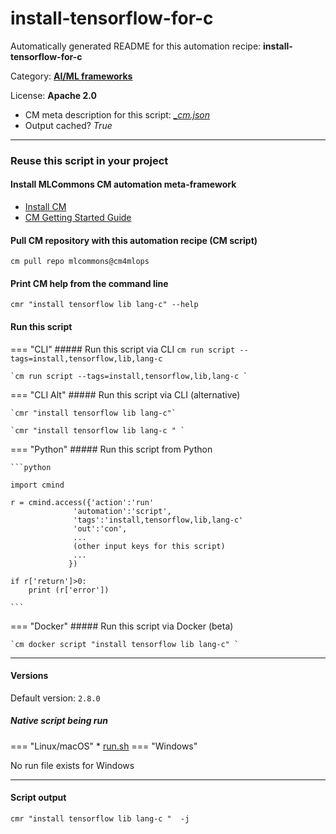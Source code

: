 # install-tensorflow-for-c
Automatically generated README for this automation recipe: **install-tensorflow-for-c**

Category: **[AI/ML frameworks](..)**

License: **Apache 2.0**


* CM meta description for this script: *[_cm.json](https://github.com/mlcommons/cm4mlops/tree/main/script/install-tensorflow-for-c/_cm.json)*
* Output cached? *True*

---
### Reuse this script in your project

#### Install MLCommons CM automation meta-framework

* [Install CM](https://docs.mlcommons.org/ck/install)
* [CM Getting Started Guide](https://docs.mlcommons.org/ck/getting-started/)

#### Pull CM repository with this automation recipe (CM script)

```cm pull repo mlcommons@cm4mlops```

#### Print CM help from the command line

````cmr "install tensorflow lib lang-c" --help````

#### Run this script

=== "CLI"
    ##### Run this script via CLI
    `cm run script --tags=install,tensorflow,lib,lang-c`

    `cm run script --tags=install,tensorflow,lib,lang-c `

=== "CLI Alt"
    ##### Run this script via CLI (alternative)

    `cmr "install tensorflow lib lang-c"`

    `cmr "install tensorflow lib lang-c " `


=== "Python"
    ##### Run this script from Python


    ```python

    import cmind

    r = cmind.access({'action':'run'
                  'automation':'script',
                  'tags':'install,tensorflow,lib,lang-c'
                  'out':'con',
                  ...
                  (other input keys for this script)
                  ...
                 })

    if r['return']>0:
        print (r['error'])

    ```


=== "Docker"
    ##### Run this script via Docker (beta)

    `cm docker script "install tensorflow lib lang-c" `

___

#### Versions
Default version: `2.8.0`


##### Native script being run
=== "Linux/macOS"
     * [run.sh](https://github.com/mlcommons/cm4mlops/tree/main/script/install-tensorflow-for-c/run.sh)
=== "Windows"

No run file exists for Windows
___
#### Script output
`cmr "install tensorflow lib lang-c "  -j`